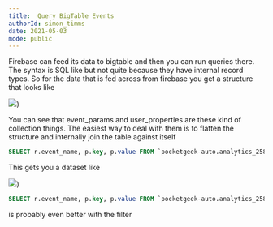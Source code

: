```yaml
---
title:  Query BigTable Events
authorId: simon_timms
date: 2021-05-03
mode: public
---
```




Firebase can feed its data to bigtable and then you can run queries there. The syntax is SQL like but not quite because they have internal record types. So for the data that is fed across from firebase you get a structure that looks like 

![](/images/2021-03-05-query-collections-in-big-table.md/2021-03-05-10-39-05.png))

You can see that event_params and user_properties are these kind of collection things. The easiest way to deal with them is to flatten the structure and internally join the table against itself

```sql
SELECT r.event_name, p.key, p.value FROM `pocketgeek-auto.analytics_258213689.events_intraday_20210305` r cross join unnest(r.event_params) as p where key = 'DealerName'
```

This gets you a dataset like 

![](/images/2021-03-05-query-collections-in-big-table.md/2021-03-05-10-41-21.png))

```SQL
SELECT r.event_name, p.key, p.value FROM `pocketgeek-auto.analytics_258213689.events_intraday_20210305` r cross join unnest(r.event_params) as p where key = 'DealerName' and p.value.string_value <> 'none'
```
is probably even better with the filter
